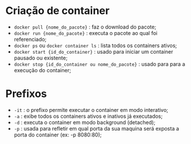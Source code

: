 # Criação de container

- `docker pull {nome_do_pacote}` : faz o download do pacote;
- `docker run {nome_do_pacote}` : executa o pacote ao qual foi referenciado;
- `docker ps` ou `docker container ls` : lista todos os containers ativos;
- `docker start {id_do_container}` : usado para iniciar um container pausado ou existente;
- `docker stop {id_do_container ou nome_do_pacote}` : usado para para a execução do container;

# Prefixos

- `-it` : o prefixo permite executar o container em modo interativo;
- `-a` : exibe todos os containers ativos e inativos já executados;
- `-d` : executa o container em modo background (detached);
- `-p` : usada para refletir em qual porta da sua maquina será exposta a porta do container (ex: -p 8080:80);
